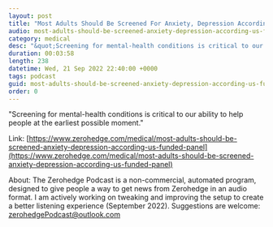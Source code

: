 ```yaml
---
layout: post
title: "Most Adults Should Be Screened For Anxiety, Depression According To US-Funded Panel"
audio: most-adults-should-be-screened-anxiety-depression-according-us-funded-panel-0
category: medical
desc: "&quot;Screening for mental-health conditions is critical to our ability to help people at the earliest possible moment.&quot;"
duration: 00:03:58
length: 238
datetime: Wed, 21 Sep 2022 22:40:00 +0000
tags: podcast
guid: most-adults-should-be-screened-anxiety-depression-according-us-funded-panel-0
order: 0
---
```

&quot;Screening for mental-health conditions is critical to our ability to help people at the earliest possible moment.&quot;

Link: [https://www.zerohedge.com/medical/most-adults-should-be-screened-anxiety-depression-according-us-funded-panel](https://www.zerohedge.com/medical/most-adults-should-be-screened-anxiety-depression-according-us-funded-panel)

About: The Zerohedge Podcast is a non-commercial, automated program, designed to give people a way to get news from Zerohedge in an audio format.  I am actively working on tweaking and improving the setup to create a better listening experience (September 2022).  Suggestions are welcome: [zerohedgePodcast@outlook.com](mailto:zerohedgePodcast@outlook.com)